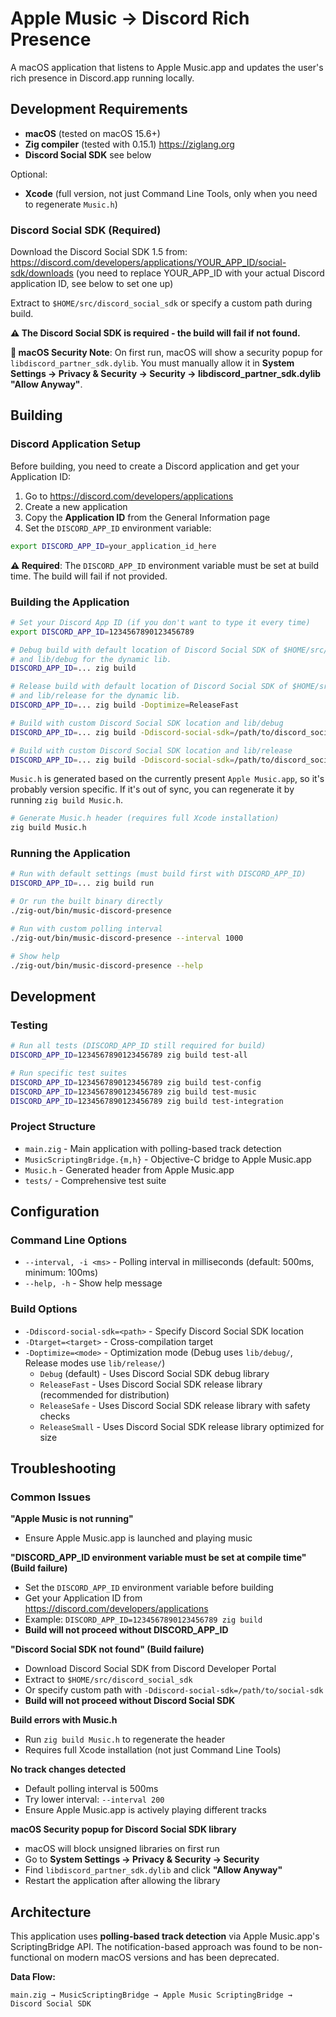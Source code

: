 # Apple Music → Discord Rich Presence

A macOS application that listens to Apple Music.app and updates the user's rich presence in
Discord.app running locally.

## Development Requirements

- **macOS** (tested on macOS 15.6+)
- **Zig compiler** (tested with 0.15.1) https://ziglang.org
- **Discord Social SDK** see below

Optional:
- **Xcode** (full version, not just Command Line Tools, only when you need to regenerate `Music.h`)

### Discord Social SDK (Required)

Download the Discord Social SDK 1.5 from:
https://discord.com/developers/applications/YOUR_APP_ID/social-sdk/downloads
(you need to replace YOUR_APP_ID with your actual Discord application ID, see below to set one up)

Extract to `$HOME/src/discord_social_sdk` or specify a custom path during build.

**⚠️ The Discord Social SDK is required - the build will fail if not found.**

**🔐 macOS Security Note**: On first run, macOS will show a security popup for
`libdiscord_partner_sdk.dylib`. You must manually allow it in **System Settings → Privacy & Security
→ Security → libdiscord_partner_sdk.dylib "Allow Anyway"**.

## Building

### Discord Application Setup

Before building, you need to create a Discord application and get your Application ID:

1. Go to https://discord.com/developers/applications
2. Create a new application
3. Copy the **Application ID** from the General Information page
4. Set the `DISCORD_APP_ID` environment variable:

```sh
export DISCORD_APP_ID=your_application_id_here
```

**⚠️ Required**: The `DISCORD_APP_ID` environment variable must be set at build time. The build will fail if not provided.

### Building the Application

```sh
# Set your Discord App ID (if you don't want to type it every time)
export DISCORD_APP_ID=1234567890123456789

# Debug build with default location of Discord Social SDK of $HOME/src/discord_social_sdk
# and lib/debug for the dynamic lib.
DISCORD_APP_ID=... zig build

# Release build with default location of Discord Social SDK of $HOME/src/discord_social_sdk
# and lib/release for the dynamic lib.
DISCORD_APP_ID=... zig build -Doptimize=ReleaseFast

# Build with custom Discord Social SDK location and lib/debug
DISCORD_APP_ID=... zig build -Ddiscord-social-sdk=/path/to/discord_social_sdk

# Build with custom Discord Social SDK location and lib/release
DISCORD_APP_ID=... zig build -Ddiscord-social-sdk=/path/to/discord_social_sdk -Doptimize=ReleaseFast
```


`Music.h` is generated based on the currently present `Apple Music.app`, so it's probably
version specific. If it's out of sync, you can regenerate it by running `zig build Music.h`.

```sh
# Generate Music.h header (requires full Xcode installation)
zig build Music.h
```

### Running the Application
```sh
# Run with default settings (must build first with DISCORD_APP_ID)
DISCORD_APP_ID=... zig build run

# Or run the built binary directly
./zig-out/bin/music-discord-presence

# Run with custom polling interval
./zig-out/bin/music-discord-presence --interval 1000

# Show help
./zig-out/bin/music-discord-presence --help
```

## Development

### Testing
```sh
# Run all tests (DISCORD_APP_ID still required for build)
DISCORD_APP_ID=1234567890123456789 zig build test-all

# Run specific test suites
DISCORD_APP_ID=1234567890123456789 zig build test-config
DISCORD_APP_ID=1234567890123456789 zig build test-music
DISCORD_APP_ID=1234567890123456789 zig build test-integration
```

### Project Structure
- `main.zig` - Main application with polling-based track detection
- `MusicScriptingBridge.{m,h}` - Objective-C bridge to Apple Music.app
- `Music.h` - Generated header from Apple Music.app
- `tests/` - Comprehensive test suite

## Configuration

### Command Line Options
- `--interval, -i <ms>` - Polling interval in milliseconds (default: 500ms, minimum: 100ms)
- `--help, -h` - Show help message

### Build Options
- `-Ddiscord-social-sdk=<path>` - Specify Discord Social SDK location
- `-Dtarget=<target>` - Cross-compilation target
- `-Doptimize=<mode>` - Optimization mode (Debug uses `lib/debug/`, Release modes use `lib/release/`)
  - `Debug` (default) - Uses Discord Social SDK debug library
  - `ReleaseFast` - Uses Discord Social SDK release library (recommended for distribution)
  - `ReleaseSafe` - Uses Discord Social SDK release library with safety checks
  - `ReleaseSmall` - Uses Discord Social SDK release library optimized for size

## Troubleshooting

### Common Issues

**"Apple Music is not running"**
- Ensure Apple Music.app is launched and playing music

**"DISCORD_APP_ID environment variable must be set at compile time" (Build failure)**
- Set the `DISCORD_APP_ID` environment variable before building
- Get your Application ID from https://discord.com/developers/applications
- Example: `DISCORD_APP_ID=1234567890123456789 zig build`
- **Build will not proceed without DISCORD_APP_ID**

**"Discord Social SDK not found" (Build failure)**
- Download Discord Social SDK from Discord Developer Portal
- Extract to `$HOME/src/discord_social_sdk`
- Or specify custom path with `-Ddiscord-social-sdk=/path/to/social-sdk`
- **Build will not proceed without Discord Social SDK**

**Build errors with Music.h**
- Run `zig build Music.h` to regenerate the header
- Requires full Xcode installation (not just Command Line Tools)

**No track changes detected**
- Default polling interval is 500ms
- Try lower interval: `--interval 200`
- Ensure Apple Music.app is actively playing different tracks

**macOS Security popup for Discord Social SDK library**
- macOS will block unsigned libraries on first run
- Go to **System Settings → Privacy & Security → Security**
- Find `libdiscord_partner_sdk.dylib` and click **"Allow Anyway"**
- Restart the application after allowing the library

## Architecture

This application uses **polling-based track detection** via Apple Music.app's ScriptingBridge API.
The notification-based approach was found to be non-functional on modern macOS versions and has been
deprecated.

**Data Flow:**
```
main.zig → MusicScriptingBridge → Apple Music ScriptingBridge → Discord Social SDK
```
